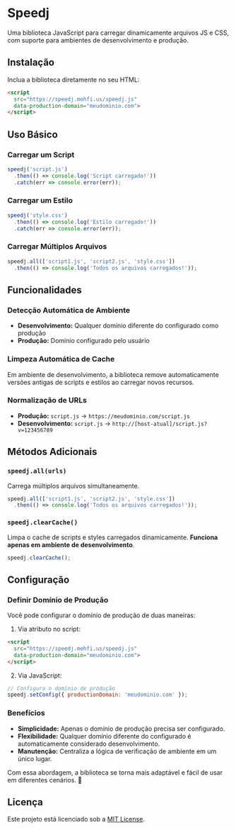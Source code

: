 # Speedj

Uma biblioteca JavaScript para carregar dinamicamente arquivos JS e CSS, com suporte para ambientes de desenvolvimento e produção.

## Instalação

Inclua a biblioteca diretamente no seu HTML:

```html
<script 
  src="https://speedj.mehfi.us/speedj.js" 
  data-production-domain="meudominio.com">
</script>
```

## Uso Básico

### Carregar um Script
```javascript
speedj('script.js')
  .then(() => console.log('Script carregado!'))
  .catch(err => console.error(err));
```

### Carregar um Estilo
```javascript
speedj('style.css')
  .then(() => console.log('Estilo carregado!'))
  .catch(err => console.error(err));
```

### Carregar Múltiplos Arquivos
```javascript
speedj.all(['script1.js', 'script2.js', 'style.css'])
  .then(() => console.log('Todos os arquivos carregados!'));
```

## Funcionalidades

### Detecção Automática de Ambiente
- **Desenvolvimento:** Qualquer domínio diferente do configurado como produção
- **Produção:** Domínio configurado pelo usuário

### Limpeza Automática de Cache
Em ambiente de desenvolvimento, a biblioteca remove automaticamente versões antigas de scripts e estilos ao carregar novos recursos.

### Normalização de URLs
- **Produção:** `script.js` → `https://meudominio.com/script.js`
- **Desenvolvimento:** `script.js` → `http://[host-atual]/script.js?v=123456789`

## Métodos Adicionais

### `speedj.all(urls)`
Carrega múltiplos arquivos simultaneamente.

```javascript
speedj.all(['script1.js', 'script2.js', 'style.css'])
  .then(() => console.log('Todos os arquivos carregados!'));
```

### `speedj.clearCache()`
Limpa o cache de scripts e styles carregados dinamicamente. **Funciona apenas em ambiente de desenvolvimento**.

```javascript
speedj.clearCache();
```

## Configuração

### Definir Domínio de Produção
Você pode configurar o domínio de produção de duas maneiras:

1. Via atributo no script:
```html
<script 
  src="https://speedj.mehfi.us/speedj.js" 
  data-production-domain="meudominio.com">
</script>
```

2. Via JavaScript:
```javascript
// Configura o domínio de produção
speedj.setConfig({ productionDomain: 'meudominio.com' });
```

### Benefícios
- **Simplicidade:** Apenas o domínio de produção precisa ser configurado.
- **Flexibilidade:** Qualquer domínio diferente do configurado é automaticamente considerado desenvolvimento.
- **Manutenção:** Centraliza a lógica de verificação de ambiente em um único lugar.

Com essa abordagem, a biblioteca se torna mais adaptável e fácil de usar em diferentes cenários. 🚀

## Licença

Este projeto está licenciado sob a [MIT License](LICENSE). 